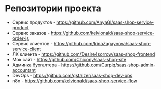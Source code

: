 # Репозитории проекта

* Сервис продуктов - https://github.com/AnyaGl/saas-shop-service-product
* Сервис заказов - https://github.com/kelvionald/saas-shop-service-order-js
* Сервис клиентов - https://github.com/IrinaZagaynova/saas-shop-service-client
* ЛК клиента - https://github.com/Desire4sorrow/saas-shop-frontend
* Мок сайт - https://github.com/Chicony/saas-shop-site
* Админка бухгалтера - https://github.com/Curpiq/saas-shop-admin-accountant
* DevOps - https://github.com/gstaizer/saas-shop-dev-ops
* n8n - https://github.com/kelvionald/saas-shop-service-flow